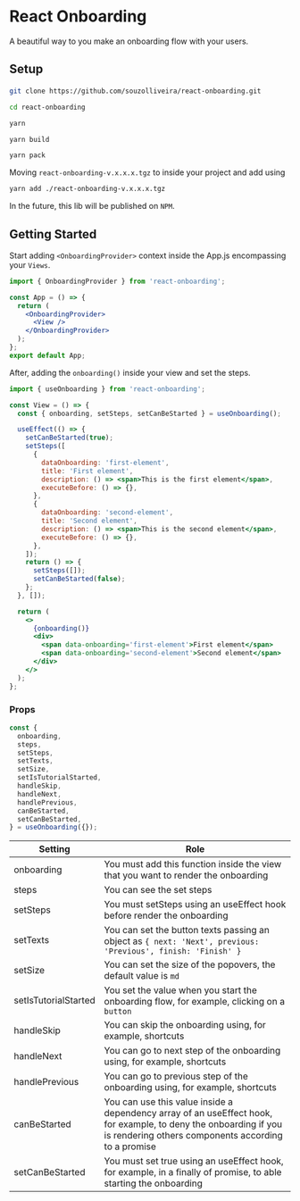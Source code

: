 # React Onboarding

A beautiful way to you make an onboarding flow with your users.

## Setup

####

```bash
git clone https://github.com/souzolliveira/react-onboarding.git

cd react-onboarding

yarn

yarn build

yarn pack
```

Moving `react-onboarding-v.x.x.x.tgz` to inside your project and add using

```bash
yarn add ./react-onboarding-v.x.x.x.tgz
```

In the future, this lib will be published on `NPM`.

## Getting Started

Start adding `<OnboardingProvider>` context inside the App.js encompassing your `Views`.

```jsx
import { OnboardingProvider } from 'react-onboarding';

const App = () => {
  return (
    <OnboardingProvider>
      <View />
    </OnboardingProvider>
  );
};
export default App;
```

After, adding the `onboarding()` inside your view and set the steps.

```jsx
import { useOnboarding } from 'react-onboarding';

const View = () => {
  const { onboarding, setSteps, setCanBeStarted } = useOnboarding();

  useEffect(() => {
    setCanBeStarted(true);
    setSteps([
      {
        dataOnboarding: 'first-element',
        title: 'First element',
        description: () => <span>This is the first element</span>,
        executeBefore: () => {},
      },
      {
        dataOnboarding: 'second-element',
        title: 'Second element',
        description: () => <span>This is the second element</span>,
        executeBefore: () => {},
      },
    ]);
    return () => {
      setSteps([]);
      setCanBeStarted(false);
    };
  }, []);

  return (
    <>
      {onboarding()}
      <div>
        <span data-onboarding='first-element'>First element</span>
        <span data-onboarding='second-element'>Second element</span>
      </div>
    </>
  );
};
```

### Props

```jsx
const {
  onboarding,
  steps,
  setSteps,
  setTexts,
  setSize,
  setIsTutorialStarted,
  handleSkip,
  handleNext,
  handlePrevious,
  canBeStarted,
  setCanBeStarted,
} = useOnboarding({});
```

| Setting              | Role                                                                                                                                                                    |
| -------------------- | ----------------------------------------------------------------------------------------------------------------------------------------------------------------------- |
| onboarding           | You must add this function inside the view that you want to render the onboarding                                                                                       |
| steps                | You can see the set steps                                                                                                                                               |
| setSteps             | You must setSteps using an useEffect hook before render the onboarding                                                                                                  |
| setTexts             | You can set the button texts passing an object as `{ next: 'Next', previous: 'Previous', finish: 'Finish' }`                                                            |
| setSize              | You can set the size of the popovers, the default value is `md`                                                                                                         |
| setIsTutorialStarted | You set the value when you start the onboarding flow, for example, clicking on a `button`                                                                               |
| handleSkip           | You can skip the onboarding using, for example, shortcuts                                                                                                               |
| handleNext           | You can go to next step of the onboarding using, for example, shortcuts                                                                                                 |
| handlePrevious       | You can go to previous step of the onboarding using, for example, shortcuts                                                                                             |
| canBeStarted         | You can use this value inside a dependency array of an useEffect hook, for example, to deny the onboarding if you is rendering others components according to a promise |
| setCanBeStarted      | You must set true using an useEffect hook, for example, in a finally of promise, to able starting the onboarding                                                        |
